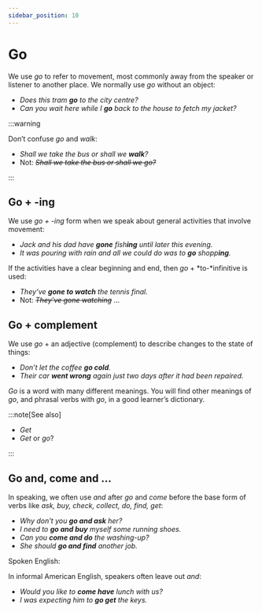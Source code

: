 ```yaml
---
sidebar_position: 10
---
```


# Go

We use *go* to refer to movement, most commonly away from the speaker or listener to another place. We normally use *go* without an object:

- *Does this tram **go** to the city centre?*
- *Can you wait here while I **go** back to the house to fetch my jacket?*

:::warning

Don’t confuse *go* and *walk*:

- *Shall we take the bus or shall we **walk**?*
- Not: *~~Shall we take the bus or shall we go?~~*

:::

## Go \+ \-ing

We use *go + -ing* form when we speak about general activities that involve movement:

- *Jack and his dad have **gone** fish**ing** until later this evening.*
- *It was pouring with rain and all we could do was to **go** shopp**ing**.*

If the activities have a clear beginning and end, then *go* + *to-*infinitive is used:

- *They’ve **gone to watch** the tennis final.*
- Not: *~~They’ve gone watching~~* …

## Go \+ complement

We use *go* + an adjective (complement) to describe changes to the state of things:

- *Don’t let the coffee **go cold**.*
- *Their car **went wrong** again just two days after it had been repaired.*

*Go* is a word with many different meanings. You will find other meanings of *go*, and phrasal verbs with *go*, in a good learner’s dictionary.

:::note[See also]

- *Get*
- *Get* or *go*?

:::

## Go and, come and …

In speaking, we often use *and* after *go* and *come* before the base form of verbs like *ask, buy, check, collect, do, find, get*:

- *Why don’t you **go and ask** her?*
- *I need to **go and buy** myself some running shoes.*
- *Can you **come and do** the washing-up?*
- *She should **go and find** another job.*

Spoken English:

In informal American English, speakers often leave out *and*:

- *Would you like to **come have** lunch with us?*
- *I was expecting him to **go get** the keys.*
